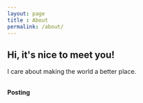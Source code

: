 ```yaml
---
layout: page
title : About
permalink: /about/
---
```


<h2>Hi, it's nice to meet you! </h2>
<p>I care about making the world a better place.</p>
<br>
<div class="manual-post">
  <div class="manual manual-title">
  <strong>Posting</strong>
  </div>
<p>  <div class="manual-content">
